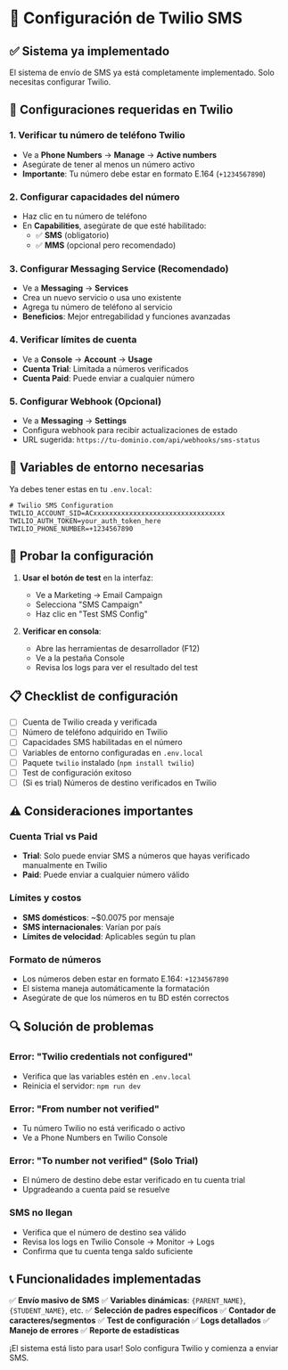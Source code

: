 # 📱 Configuración de Twilio SMS

## ✅ Sistema ya implementado

El sistema de envío de SMS ya está completamente implementado. Solo necesitas configurar Twilio.

## 🔧 Configuraciones requeridas en Twilio

### 1. **Verificar tu número de teléfono Twilio**
- Ve a **Phone Numbers** → **Manage** → **Active numbers**
- Asegúrate de tener al menos un número activo
- **Importante**: Tu número debe estar en formato E.164 (`+1234567890`)

### 2. **Configurar capacidades del número**
- Haz clic en tu número de teléfono
- En **Capabilities**, asegúrate de que esté habilitado:
  - ✅ **SMS** (obligatorio)
  - ✅ **MMS** (opcional pero recomendado)

### 3. **Configurar Messaging Service (Recomendado)**
- Ve a **Messaging** → **Services**
- Crea un nuevo servicio o usa uno existente
- Agrega tu número de teléfono al servicio
- **Beneficios**: Mejor entregabilidad y funciones avanzadas

### 4. **Verificar límites de cuenta**
- Ve a **Console** → **Account** → **Usage**
- **Cuenta Trial**: Limitada a números verificados
- **Cuenta Paid**: Puede enviar a cualquier número

### 5. **Configurar Webhook (Opcional)**
- Ve a **Messaging** → **Settings**
- Configura webhook para recibir actualizaciones de estado
- URL sugerida: `https://tu-dominio.com/api/webhooks/sms-status`

## 🚀 Variables de entorno necesarias

Ya debes tener estas en tu `.env.local`:

```env
# Twilio SMS Configuration
TWILIO_ACCOUNT_SID=ACxxxxxxxxxxxxxxxxxxxxxxxxxxxxxxxxx
TWILIO_AUTH_TOKEN=your_auth_token_here
TWILIO_PHONE_NUMBER=+1234567890
```

## 🧪 Probar la configuración

1. **Usar el botón de test** en la interfaz:
   - Ve a Marketing → Email Campaign
   - Selecciona "SMS Campaign"
   - Haz clic en "Test SMS Config"

2. **Verificar en consola**:
   - Abre las herramientas de desarrollador (F12)
   - Ve a la pestaña Console
   - Revisa los logs para ver el resultado del test

## 📋 Checklist de configuración

- [ ] Cuenta de Twilio creada y verificada
- [ ] Número de teléfono adquirido en Twilio
- [ ] Capacidades SMS habilitadas en el número
- [ ] Variables de entorno configuradas en `.env.local`
- [ ] Paquete `twilio` instalado (`npm install twilio`)
- [ ] Test de configuración exitoso
- [ ] (Si es trial) Números de destino verificados en Twilio

## ⚠️ Consideraciones importantes

### **Cuenta Trial vs Paid**
- **Trial**: Solo puede enviar SMS a números que hayas verificado manualmente en Twilio
- **Paid**: Puede enviar a cualquier número válido

### **Límites y costos**
- **SMS domésticos**: ~$0.0075 por mensaje
- **SMS internacionales**: Varían por país
- **Límites de velocidad**: Aplicables según tu plan

### **Formato de números**
- Los números deben estar en formato E.164: `+1234567890`
- El sistema maneja automáticamente la formatación
- Asegúrate de que los números en tu BD estén correctos

## 🔍 Solución de problemas

### Error: "Twilio credentials not configured"
- Verifica que las variables estén en `.env.local`
- Reinicia el servidor: `npm run dev`

### Error: "From number not verified"
- Tu número Twilio no está verificado o activo
- Ve a Phone Numbers en Twilio Console

### Error: "To number not verified" (Solo Trial)
- El número de destino debe estar verificado en tu cuenta trial
- Upgradeando a cuenta paid se resuelve

### SMS no llegan
- Verifica que el número de destino sea válido
- Revisa los logs en Twilio Console → Monitor → Logs
- Confirma que tu cuenta tenga saldo suficiente

## 📞 Funcionalidades implementadas

✅ **Envío masivo de SMS**
✅ **Variables dinámicas**: `{PARENT_NAME}`, `{STUDENT_NAME}`, etc.
✅ **Selección de padres específicos**
✅ **Contador de caracteres/segmentos**
✅ **Test de configuración**
✅ **Logs detallados**
✅ **Manejo de errores**
✅ **Reporte de estadísticas**

¡El sistema está listo para usar! Solo configura Twilio y comienza a enviar SMS.
